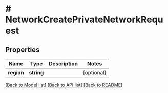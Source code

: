 # # NetworkCreatePrivateNetworkRequest

## Properties

Name | Type | Description | Notes
------------ | ------------- | ------------- | -------------
**region** | **string** |  | [optional]

[[Back to Model list]](../../README.md#models) [[Back to API list]](../../README.md#endpoints) [[Back to README]](../../README.md)

